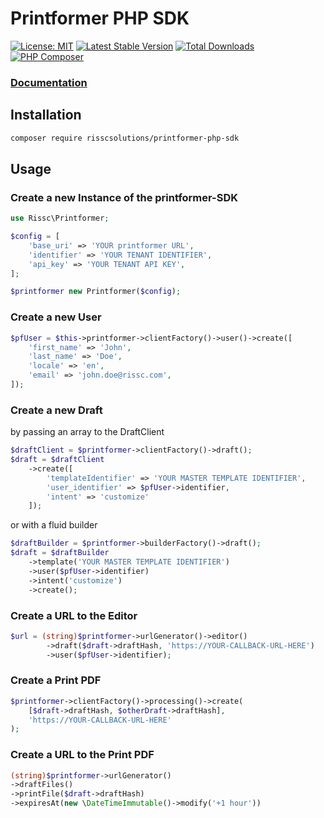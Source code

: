 # Printformer PHP SDK
[![License: MIT](https://img.shields.io/badge/License-MIT-green.svg)](https://opensource.org/licenses/MIT)
[![Latest Stable Version](https://poser.pugx.org/risscsolutions/printformer-php-sdk/v/stable.svg)](https://packagist.org/packages/risscsolutions/printformer-php-sdk)
[![Total Downloads](https://poser.pugx.org/risscsolutions/printformer-php-sdk/downloads)](https://packagist.org/packages/risscsolutions/printformer-php-sdk)
[![PHP Composer](https://github.com/risscsolutions/printformer-php-sdk/actions/workflows/tests.yml/badge.svg)](https://github.com/risscsolutions/printformer-php-sdk/actions/workflows/tests.yml)

### [Documentation](https://risscsolutions.github.io/printformer-php-sdk/)

## Installation

```bash
composer require risscsolutions/printformer-php-sdk
```

## Usage

### Create a new Instance of the printformer-SDK
```php
use Rissc\Printformer;

$config = [
    'base_uri' => 'YOUR printformer URL',
    'identifier' => 'YOUR TENANT IDENTIFIER',
    'api_key' => 'YOUR TENANT API KEY',
];

$printformer new Printformer($config);
```

### Create a new User
```php
$pfUser = $this->printformer->clientFactory()->user()->create([
    'first_name' => 'John',
    'last_name' => 'Doe',
    'locale' => 'en',
    'email' => 'john.doe@rissc.com', 
]);
```

### Create a new Draft
by passing an array to the DraftClient
```php
$draftClient = $printformer->clientFactory()->draft();
$draft = $draftClient
    ->create([
        'templateIdentifier' => 'YOUR MASTER TEMPLATE IDENTIFIER',
        'user_identifier' => $pfUser->identifier,
        'intent' => 'customize'
    ]);
```
or with a fluid builder
```php
$draftBuilder = $printformer->builderFactory()->draft();
$draft = $draftBuilder
    ->template('YOUR MASTER TEMPLATE IDENTIFIER')
    ->user($pfUser->identifier)
    ->intent('customize')
    ->create();
```

### Create a URL to the Editor
```php
$url = (string)$printformer->urlGenerator()->editor()
        ->draft($draft->draftHash, 'https://YOUR-CALLBACK-URL-HERE')
        ->user($pfUser->identifier);
```

### Create a Print PDF
```php
$printformer->clientFactory()->processing()->create(
    [$draft->draftHash, $otherDraft->draftHash],
    'https://YOUR-CALLBACK-URL-HERE'
);
```

### Create a URL to the Print PDF
```php
(string)$printformer->urlGenerator()
->draftFiles()
->printFile($draft->draftHash)
->expiresAt(new \DateTimeImmutable()->modify('+1 hour'))
```
